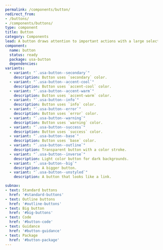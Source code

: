 ```yaml
---
permalink: /components/button/
redirect_from:
- /buttons/
- /components/buttons/
type: component
title: Button
category: Components
lead: A button draws attention to important actions with a large selectable surface.
component:
  name: button
  status: ready
  package: usa-button
  dependencies:
variants:
  - variant: "`.usa-button--secondary`"
    description: Button uses `secondary` color.
  - variant: "`.usa-button--accent-cool`"
    description: Button uses `accent-cool` color.
  - variant: "`.usa-button--accent-warm`"
    description: Button uses `accent-warm` color.
  - variant: "`.usa-button--info`"
    description: Button uses `info` color.
  - variant: "`.usa-button--error`"
    description: Button uses `error` color.
  - variant: "`.usa-button--warning`"
    description: Button uses `warning` color.
  - variant: "`.usa-button--success`"
    description: Button uses `success` color.
  - variant: "`.usa-button--base`"
    description: Button uses `base` color.
  - variant: "`.usa-button--outline`"
    description: Transparent button with a color stroke.
  - variant: "`.usa-button--inverse`"
    description: Light color button for dark backgrounds.
  - variant: "`.usa-button--big`"
    description: A bigger button.
  - variant: "`.usa-button--unstyled`"
    description: A button that looks like a link.

subnav:
- text: Standard buttons
  href: '#standard-buttons'
- text: Outline buttons
  href: '#outline-buttons'
- text: Big button
  href: '#big-buttons'
- text: Code
  href: '#button-code'
- text: Guidance
  href: '#button-guidance'
- text: Package
  href: '#button-package'
---
```

